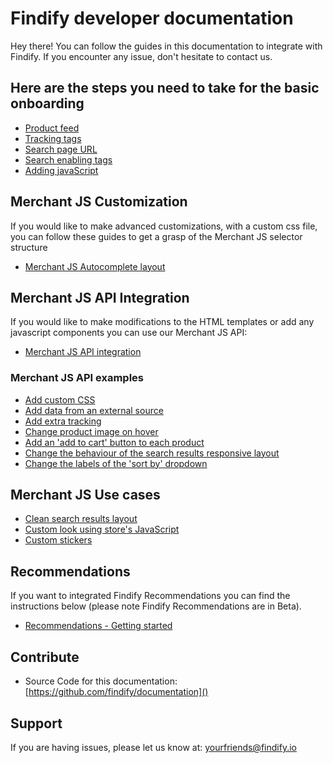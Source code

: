 # Findify developer documentation

Hey there! You can follow the guides in this documentation to integrate with Findify. If you encounter any issue, don't hesitate to contact us.

## Here are the steps you need to take for the basic onboarding

* [Product feed](onboarding/productFeed.md)
* [Tracking tags](onboarding/trackingTags.md)
* [Search page URL](onboarding/searchPageURL.md)
* [Search enabling tags](onboarding/searchEnablingTags.md)
* [Adding javaScript](onboarding/addingJavaScript.md)

## Merchant JS Customization
If you would like to make advanced customizations, with a custom css file, you can follow these guides to get a grasp of the Merchant JS selector structure
* [Merchant JS Autocomplete layout](merchant-js-customization/autocomplete.scss)

## Merchant JS API Integration
If you would like to make modifications to the HTML templates or add any javascript components you can use our Merchant JS API:
* [Merchant JS API integration](merchant-js-api/overview.md)

### Merchant JS API examples
* [Add custom CSS](merchant-js-api/examples/addCustomCss.md)
* [Add data from an external source](merchant-js-api/examples/addDataFromAnExternalSource.md)
* [Add extra tracking](merchant-js-api/examples/addExtraTracking.md)
* [Change product image on hover](merchant-js-api/examples/productImageOnHover.md)
* [Add an 'add to cart' button to each product](merchant-js-api/examples/searchResultsProductAddToCart.md)
* [Change the behaviour of the search results responsive layout](merchant-js-api/examples/searchResultsResponsiveLayout.md)
* [Change the labels of the 'sort by' dropdown](merchant-js-api/examples/sortByLabels.md)

## Merchant JS Use cases
* [Clean search results layout](merchant-js-api/use-cases/cleanSearchResultsLayout.md)
* [Custom look using store's JavaScript](merchant-js-api/use-cases/customLookUsingStoreJS.md)
* [Custom stickers](merchant-js-api/use-cases/customStickers.md)

## Recommendations
If you want to integrated Findify Recommendations you can find the instructions below (please note Findify Recommendations are in Beta).
* [Recommendations - Getting started](recommendations/gettingStarted.md)

## Contribute

- Source Code for this documentation: [https://github.com/findify/documentation]()

## Support

If you are having issues, please let us know at: [yourfriends@findify.io]()
